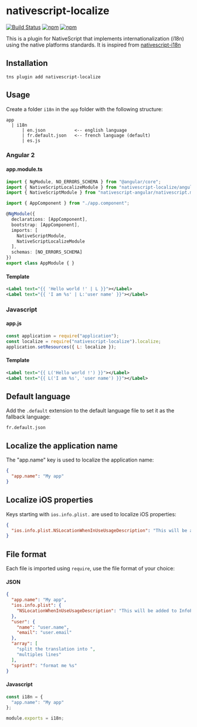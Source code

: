 # nativescript-localize
[![Build Status](https://travis-ci.org/lfabreges/nativescript-localize.svg?branch=travis)](https://travis-ci.org/lfabreges/nativescript-localize)
[![npm](https://img.shields.io/npm/v/nativescript-localize.svg)](https://www.npmjs.com/package/nativescript-localize)
[![npm](https://img.shields.io/npm/dt/nativescript-localize.svg?label=npm%20downloads)](https://www.npmjs.com/package/nativescript-localize)

This is a plugin for NativeScript that implements internationalization (i18n) using the native platforms standards.
It is inspired from [nativescript-i18n](https://github.com/rborn/nativescript-i18n)

## Installation
```shell
tns plugin add nativescript-localize
```

## Usage
Create a folder `i18n` in the `app` folder with the following structure:
```
app
  | i18n
      | en.json           <-- english language
      | fr.default.json   <-- french language (default)
      | es.js
```

### Angular 2
#### app.module.ts
```ts
import { NgModule, NO_ERRORS_SCHEMA } from "@angular/core";
import { NativeScriptLocalizeModule } from "nativescript-localize/angular";
import { NativeScriptModule } from "nativescript-angular/nativescript.module";

import { AppComponent } from "./app.component";

@NgModule({
  declarations: [AppComponent],
  bootstrap: [AppComponent],
  imports: [
    NativeScriptModule,
    NativeScriptLocalizeModule
  ],
  schemas: [NO_ERRORS_SCHEMA]
})
export class AppModule { }
```

#### Template
```xml
<Label text="{{ 'Hello world !' | L }}"></Label>
<Label text="{{ 'I am %s' | L:'user name' }}"></Label>
```

### Javascript
#### app.js
```js
const application = require("application");
const localize = require("nativescript-localize").localize;
application.setResources({ L: localize });
```

#### Template
```xml
<Label text="{{ L('Hello world !') }}"></Label>
<Label text="{{ L('I am %s', 'user name') }}"></Label>
```

## Default language
Add the `.default` extension to the default language file to set it as the fallback language:
```
fr.default.json
```

## Localize the application name
The "app.name" key is used to localize the application name:
```json
{
  "app.name": "My app"
}
```

## Localize iOS properties
Keys starting with `ios.info.plist.` are used to localize iOS properties:
```json
{
  "ios.info.plist.NSLocationWhenInUseUsageDescription": "This will be added to InfoPlist.strings"
}
```

## File format
Each file is imported using `require`, use the file format of your choice:

#### JSON
```json
{
  "app.name": "My app",
  "ios.info.plist": {
    "NSLocationWhenInUseUsageDescription": "This will be added to InfoPlist.strings"
  },
  "user": {
    "name": "user.name",
    "email": "user.email"
  },
  "array": [
    "split the translation into ",
    "multiples lines"
  ],
  "sprintf": "format me %s"
}
```

#### Javascript
```js
const i18n = {
  "app.name": "My app"
};

module.exports = i18n;
```
